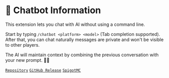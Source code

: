 # 💬 Chatbot Information

This extension lets you chat with AI without using a command line.

Start by typing `/chatbot <platform> <model>` (Tab completion supported).  
After that, you can chat naturally messages are private and won't be visible to other players.

The AI will maintain context by combining the previous conversation with your new prompt. 🤖✨

[`Repository`](https://github.com/MCEngine-Extension/artificialintelligence-addon-chatbot)
[`GitHub Release`](https://github.com/MCEngine-Extension/artificialintelligence-addon-chatbot/releases)
[`SpigotMC`](https://www.spigotmc.org/resources/artificialintelligence-addon-chatbot.124933/)
